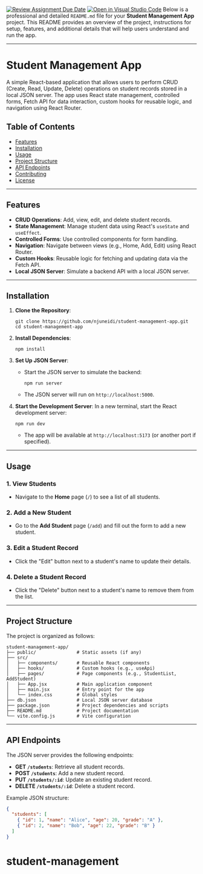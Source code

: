 [![Review Assignment Due Date](https://classroom.github.com/assets/deadline-readme-button-22041afd0340ce965d47ae6ef1cefeee28c7c493a6346c4f15d667ab976d596c.svg)](https://classroom.github.com/a/pwM4Ru9N)
[![Open in Visual Studio Code](https://classroom.github.com/assets/open-in-vscode-2e0aaae1b6195c2367325f4f02e2d04e9abb55f0b24a779b69b11b9e10269abc.svg)](https://classroom.github.com/online_ide?assignment_repo_id=19133734&assignment_repo_type=AssignmentRepo)
Below is a professional and detailed `README.md` file for your **Student Management App** project. This README provides an overview of the project, instructions for setup, features, and additional details that will help users understand and run the app.

---

# Student Management App

A simple React-based application that allows users to perform CRUD (Create, Read, Update, Delete) operations on student records stored in a local JSON server. The app uses React state management, controlled forms, Fetch API for data interaction, custom hooks for reusable logic, and navigation using React Router.

##  Table of Contents

- [Features](#features)
- [Installation](#installation)
- [Usage](#usage)
- [Project Structure](#project-structure)
- [API Endpoints](#api-endpoints)
- [Contributing](#contributing)
- [License](#license)

---

##  Features

- **CRUD Operations**: Add, view, edit, and delete student records.
- **State Management**: Manage student data using React's `useState` and `useEffect`.
- **Controlled Forms**: Use controlled components for form handling.
- **Navigation**: Navigate between views (e.g., Home, Add, Edit) using React Router.
- **Custom Hooks**: Reusable logic for fetching and updating data via the Fetch API.
- **Local JSON Server**: Simulate a backend API with a local JSON server.

---



## Installation

1. **Clone the Repository**:
   ```
   git clone https://github.com/njuneidi/student-management-app.git
   cd student-management-app
   ```

2. **Install Dependencies**:
   ```
   npm install
   ```

3. **Set Up JSON Server**:
   - Start the JSON server to simulate the backend:
     ```
     npm run server
     ```
   - The JSON server will run on `http://localhost:5000`.

4. **Start the Development Server**:
   In a new terminal, start the React development server:
   ```
   npm run dev
   ```
   - The app will be available at `http://localhost:5173` (or another port if specified).

---

##  Usage

### 1. View Students
- Navigate to the **Home** page (`/`) to see a list of all students.

### 2. Add a New Student
- Go to the **Add Student** page (`/add`) and fill out the form to add a new student.

### 3. Edit a Student Record
- Click the "Edit" button next to a student's name to update their details.

### 4. Delete a Student Record
- Click the "Delete" button next to a student's name to remove them from the list.

---

##  Project Structure

The project is organized as follows:

```
student-management-app/
├── public/               # Static assets (if any)
├── src/
│   ├── components/       # Reusable React components
│   ├── hooks/            # Custom hooks (e.g., useApi)
│   ├── pages/            # Page components (e.g., StudentList, AddStudent)
│   ├── App.jsx           # Main application component
│   ├── main.jsx          # Entry point for the app
│   └── index.css         # Global styles
├── db.json               # Local JSON server database
├── package.json          # Project dependencies and scripts
├── README.md             # Project documentation
└── vite.config.js        # Vite configuration
```

---

##  API Endpoints

The JSON server provides the following endpoints:

- **GET `/students`**: Retrieve all student records.
- **POST `/students`**: Add a new student record.
- **PUT `/students/:id`**: Update an existing student record.
- **DELETE `/students/:id`**: Delete a student record.

Example JSON structure:
```json
{
  "students": [
    { "id": 1, "name": "Alice", "age": 20, "grade": "A" },
    { "id": 2, "name": "Bob", "age": 22, "grade": "B" }
  ]
}
```



# student-management
